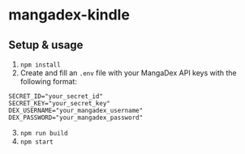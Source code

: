 # mangadex-kindle

## Setup & usage

1. `npm install`
2. Create and fill an `.env` file with your MangaDex API keys with the following format:
```
SECRET_ID="your_secret_id"
SECRET_KEY="your_secret_key"
DEX_USERNAME="your_mangadex_username"
DEX_PASSWORD="your_mangadex_password"
```
3. `npm run build`
4. `npm start`
